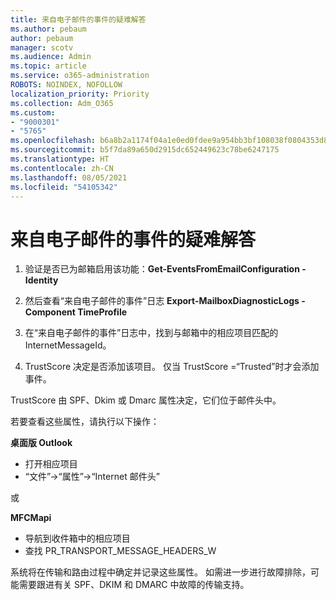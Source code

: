 ```yaml
---
title: 来自电子邮件的事件的疑难解答
ms.author: pebaum
author: pebaum
manager: scotv
ms.audience: Admin
ms.topic: article
ms.service: o365-administration
ROBOTS: NOINDEX, NOFOLLOW
localization_priority: Priority
ms.collection: Adm_O365
ms.custom:
- "9000301"
- "5765"
ms.openlocfilehash: b6a8b2a1174f04a1e0ed0fdee9a954bb3bf108038f0804353d84755e490f5f47
ms.sourcegitcommit: b5f7da89a650d2915dc652449623c78be6247175
ms.translationtype: HT
ms.contentlocale: zh-CN
ms.lasthandoff: 08/05/2021
ms.locfileid: "54105342"
---
```

# <a name="troubleshooting-events-from-email"></a>来自电子邮件的事件的疑难解答

1. 验证是否已为邮箱启用该功能：**Get-EventsFromEmailConfiguration -Identity <mailbox>**

2. 然后查看“来自电子邮件的事件”日志 **Export-MailboxDiagnosticLogs <mailbox> -Component TimeProfile**

3. 在“来自电子邮件的事件”日志中，找到与邮箱中的相应项目匹配的 InternetMessageId。  

4. TrustScore 决定是否添加该项目。 仅当 TrustScore =“Trusted”时才会添加事件。

TrustScore 由 SPF、Dkim 或 Dmarc 属性决定，它们位于邮件头中。

若要查看这些属性，请执行以下操作：

**桌面版 Outlook**

- 打开相应项目
- “文件”->“属性”->“Internet 邮件头”

或

**MFCMapi**

- 导航到收件箱中的相应项目
- 查找 PR_TRANSPORT_MESSAGE_HEADERS_W

系统将在传输和路由过程中确定并记录这些属性。 如需进一步进行故障排除，可能需要跟进有关 SPF、DKIM 和 DMARC 中故障的传输支持。
